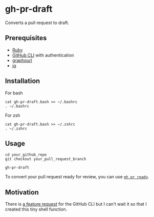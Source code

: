 # gh-pr-draft
Converts a pull request to draft.

## Prerequisites

- [Ruby](https://www.ruby-lang.org/)
- [GitHub CLI](https://cli.github.com/) with authentication
- [graphqurl](https://github.com/hasura/graphqurl)
- [jq](https://stedolan.github.io/jq/)

## Installation

For bash

```
cat gh-pr-draft.bash >> ~/.bashrc
. ~/.bashrc
```

For zsh

```
cat gh-pr-draft.bash >> ~/.zshrc
. ~/.zshrc
```

## Usage

```
cd your_github_repo
git checkout your_pull_request_branch

gh-pr-draft
```

To convert your pull request ready for review, you can use [`gh pr ready`](https://cli.github.com/manual/gh_pr_ready).

## Motivation

There is [a feature request](https://github.com/cli/cli/issues/2271) for the GitHub CLI but I can't wait it so that I created this tiny shell function.
